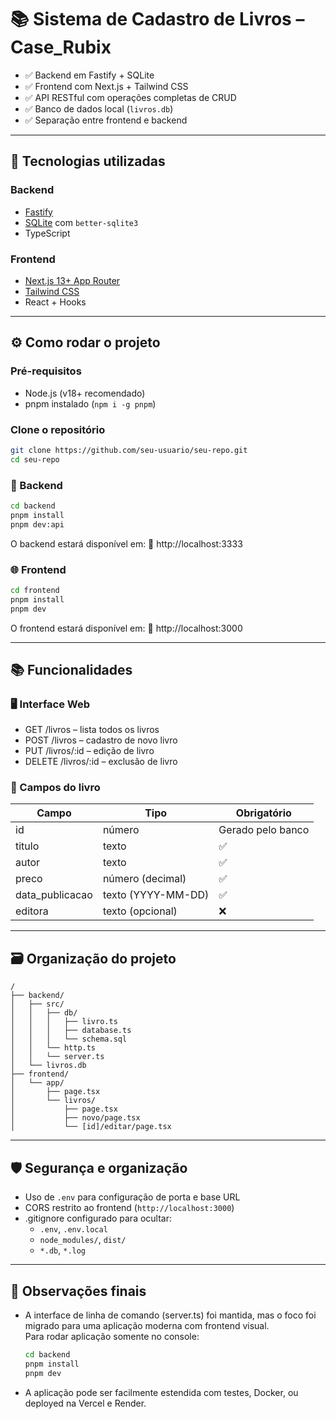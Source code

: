 # 📚 Sistema de Cadastro de Livros – Case_Rubix

- ✅ Backend em Fastify + SQLite
- ✅ Frontend com Next.js + Tailwind CSS
- ✅ API RESTful com operações completas de CRUD
- ✅ Banco de dados local (`livros.db`)
- ✅ Separação entre frontend e backend

---

## 🚀 Tecnologias utilizadas

### Backend
- [Fastify](https://fastify.io/)
- [SQLite](https://www.sqlite.org/index.html) com `better-sqlite3`
- TypeScript

### Frontend
- [Next.js 13+ App Router](https://nextjs.org/docs/app)
- [Tailwind CSS](https://tailwindcss.com/)
- React + Hooks

---

## ⚙️ Como rodar o projeto

### Pré-requisitos
- Node.js (v18+ recomendado)
- pnpm instalado (`npm i -g pnpm`)

### Clone o repositório
```bash
git clone https://github.com/seu-usuario/seu-repo.git
cd seu-repo
```

### 🔧 Backend
```bash
cd backend
pnpm install
pnpm dev:api
```

O backend estará disponível em:
📍 http://localhost:3333

### 🌐 Frontend
```bash
cd frontend
pnpm install
pnpm dev
```

O frontend estará disponível em:
📍 http://localhost:3000

---

## 📚 Funcionalidades

### 🖥️ Interface Web
- GET /livros – lista todos os livros
- POST /livros – cadastro de novo livro
- PUT /livros/:id – edição de livro
- DELETE /livros/:id – exclusão de livro

### 🧠 Campos do livro

| Campo | Tipo | Obrigatório |
|-------|------|-------------|
| id | número | Gerado pelo banco |
| titulo | texto | ✅ |
| autor | texto | ✅ |
| preco | número (decimal) | ✅ |
| data_publicacao | texto (YYYY-MM-DD) | ✅ |
| editora | texto (opcional) | ❌ |

---

## 🗃️ Organização do projeto

```
/
├── backend/
│   ├── src/
│   │   ├── db/
│   │   │   ├── livro.ts
│   │   │   ├── database.ts
│   │   │   └── schema.sql
│   │   └── http.ts
│   │   └── server.ts
│   └── livros.db
├── frontend/
│   └── app/
│       ├── page.tsx
│       └── livros/
│           ├── page.tsx
│           ├── novo/page.tsx
│           └── [id]/editar/page.tsx
```

---

## 🛡️ Segurança e organização

- Uso de `.env` para configuração de porta e base URL
- CORS restrito ao frontend (`http://localhost:3000`)
- .gitignore configurado para ocultar:
  - `.env`, `.env.local`
  - `node_modules/`, `dist/`
  - `*.db`, `*.log`

---

## 📝 Observações finais

- A interface de linha de comando (server.ts) foi mantida, mas o foco foi migrado para uma aplicação moderna com frontend visual.  
  Para rodar aplicação somente no console:
  ```bash
  cd backend
  pnpm install
  pnpm dev
  ```
- A aplicação pode ser facilmente estendida com testes, Docker, ou deployed na Vercel e Render.

